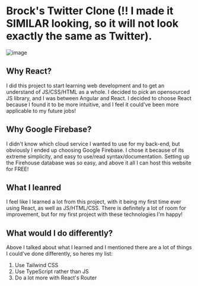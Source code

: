 # Brock's Twitter Clone (!! I made it SIMILAR looking, so it will not look exactly the same as Twitter).

![image](https://user-images.githubusercontent.com/99462184/175136249-2b90bdd6-5789-41b8-9d45-572480323f9c.png)


## Why React?

I did this project to start learning web development and to get an understand of JS/CSS/HTML as a whole. I decided to pick an opensourced JS library, and I was between Angular and React. I decided to choose React because I found it to be more intuitive, and I feel it could've been more applicable to my future jobs!

## Why Google Firebase?

I didn't know which cloud service I wanted to use for my back-end, but obviously I ended up choosing Google Firebase. I chose it because of its extreme simplicity, and easy to use/read syntax/documentation. Setting up the Firehouse database was so easy, and above it all I can host this website for FREE!

## What I leanred

I feel like I learned a lot from this project, with it being my first time ever using React, as well as JS/HTML/CSS. There is definitely a lot of room for improvement, but for my first project with these technologies I'm happy!

## What would I do differently?

Above I talked about what I learned and I mentioned there are a lot of things I could've done differently, so heres my list:
1. Use Tailwind CSS
2. Use TypeScript rather than JS
3. Do a lot more with React's Router
